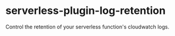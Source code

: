 # serverless-plugin-log-retention
Control the retention of your serverless function's cloudwatch logs.
